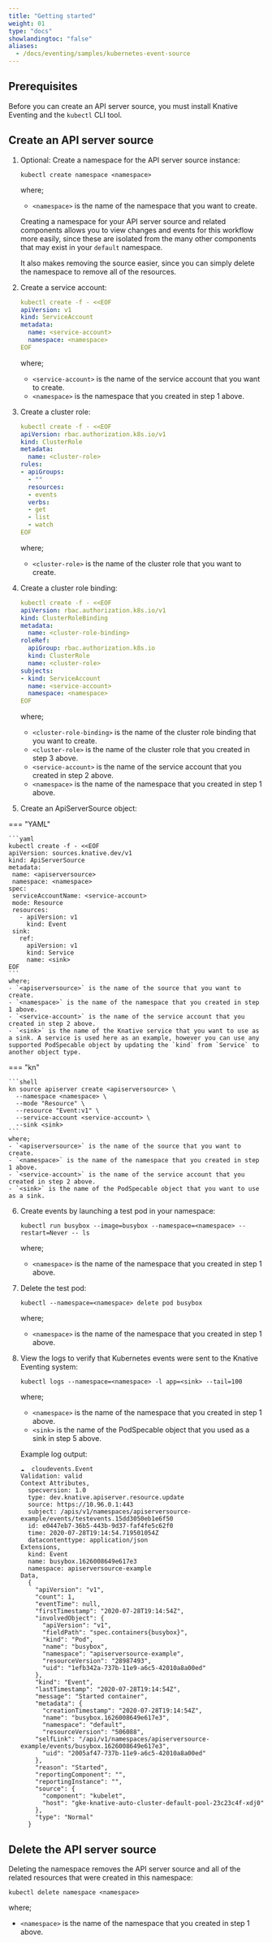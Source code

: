 ```yaml
---
title: "Getting started"
weight: 01
type: "docs"
showlandingtoc: "false"
aliases:
  - /docs/eventing/samples/kubernetes-event-source
---
```


## Prerequisites

Before you can create an API server source, you must install Knative Eventing and the `kubectl` CLI tool.

## Create an API server source

1. Optional: Create a namespace for the API server source instance:

    ```shell
    kubectl create namespace <namespace>
    ```
    where;
    - `<namespace>` is the name of the namespace that you want to create.

    Creating a namespace for your API server source and related components allows you to view changes and events for this workflow more easily, since these are isolated from the many other components that may exist in your `default` namespace.

    It also makes removing the source easier, since you can simply delete the namespace to remove all of the resources.

1. Create a service account:

    ```yaml
    kubectl create -f - <<EOF
    apiVersion: v1
    kind: ServiceAccount
    metadata:
      name: <service-account>
      namespace: <namespace>
    EOF
    ```
    where;
    - `<service-account>` is the name of the service account that you want to create.
    - `<namespace>` is the namespace that you created in step 1 above.

1. Create a cluster role:

    ```yaml
    kubectl create -f - <<EOF
    apiVersion: rbac.authorization.k8s.io/v1
    kind: ClusterRole
    metadata:
      name: <cluster-role>
    rules:
    - apiGroups:
      - ""
      resources:
      - events
      verbs:
      - get
      - list
      - watch
    EOF
    ```
    where;
    - `<cluster-role>` is the name of the cluster role that you want to create.

1. Create a cluster role binding:

    ```yaml
    kubectl create -f - <<EOF
    apiVersion: rbac.authorization.k8s.io/v1
    kind: ClusterRoleBinding
    metadata:
      name: <cluster-role-binding>
    roleRef:
      apiGroup: rbac.authorization.k8s.io
      kind: ClusterRole
      name: <cluster-role>
    subjects:
    - kind: ServiceAccount
      name: <service-account>
      namespace: <namespace>
    EOF
    ```
    where;
    - `<cluster-role-binding>` is the name of the cluster role binding that you want to create.
    - `<cluster-role>` is the name of the cluster role that you created in step 3 above.
    - `<service-account>` is the name of the service account that you created in step 2 above.
    - `<namespace>` is the name of the namespace that you created in step 1 above.

1. Create an ApiServerSource object:

    
=== "YAML"

    ```yaml
    kubectl create -f - <<EOF
    apiVersion: sources.knative.dev/v1
    kind: ApiServerSource
    metadata:
     name: <apiserversource>
     namespace: <namespace>
    spec:
     serviceAccountName: <service-account>
     mode: Resource
     resources:
       - apiVersion: v1
         kind: Event
     sink:
       ref:
         apiVersion: v1
         kind: Service
         name: <sink>
    EOF
    ```
    where;
    - `<apiserversource>` is the name of the source that you want to create.
    - `<namespace>` is the name of the namespace that you created in step 1 above.
    - `<service-account>` is the name of the service account that you created in step 2 above.
    - `<sink>` is the name of the Knative service that you want to use as a sink. A service is used here as an example, however you can use any supported PodSpecable object by updating the `kind` from `Service` to another object type.


=== "kn"

    ```shell
    kn source apiserver create <apiserversource> \
      --namespace <namespace> \
      --mode "Resource" \
      --resource "Event:v1" \
      --service-account <service-account> \
      --sink <sink>
    ```
    where;
    - `<apiserversource>` is the name of the source that you want to create.
    - `<namespace>` is the name of the namespace that you created in step 1 above.
    - `<service-account>` is the name of the service account that you created in step 2 above.
    - `<sink>` is the name of the PodSpecable object that you want to use as a sink.





6. Create events by launching a test pod in your namespace:

    ```shell
    kubectl run busybox --image=busybox --namespace=<namespace> --restart=Never -- ls
    ```
    where;
    - `<namespace>` is the name of the namespace that you created in step 1 above.

1. Delete the test pod:

    ```shell
    kubectl --namespace=<namespace> delete pod busybox
    ```
    where;
    - `<namespace>` is the name of the namespace that you created in step 1 above.

1. View the logs to verify that Kubernetes events were sent to the Knative Eventing system:

    ```shell
    kubectl logs --namespace=<namespace> -l app=<sink> --tail=100
    ```
    where;
    - `<namespace>` is the name of the namespace that you created in step 1 above.
    - `<sink>` is the name of the PodSpecable object that you used as a sink in step 5 above.

    Example log output:

    ```shell
    ☁️  cloudevents.Event
    Validation: valid
    Context Attributes,
      specversion: 1.0
      type: dev.knative.apiserver.resource.update
      source: https://10.96.0.1:443
      subject: /apis/v1/namespaces/apiserversource-example/events/testevents.15dd3050eb1e6f50
      id: e0447eb7-36b5-443b-9d37-faf4fe5c62f0
      time: 2020-07-28T19:14:54.719501054Z
      datacontenttype: application/json
    Extensions,
      kind: Event
      name: busybox.1626008649e617e3
      namespace: apiserversource-example
    Data,
      {
        "apiVersion": "v1",
        "count": 1,
        "eventTime": null,
        "firstTimestamp": "2020-07-28T19:14:54Z",
        "involvedObject": {
          "apiVersion": "v1",
          "fieldPath": "spec.containers{busybox}",
          "kind": "Pod",
          "name": "busybox",
          "namespace": "apiserversource-example",
          "resourceVersion": "28987493",
          "uid": "1efb342a-737b-11e9-a6c5-42010a8a00ed"
        },
        "kind": "Event",
        "lastTimestamp": "2020-07-28T19:14:54Z",
        "message": "Started container",
        "metadata": {
          "creationTimestamp": "2020-07-28T19:14:54Z",
          "name": "busybox.1626008649e617e3",
          "namespace": "default",
          "resourceVersion": "506088",
        "selfLink": "/api/v1/namespaces/apiserversource-example/events/busybox.1626008649e617e3",
          "uid": "2005af47-737b-11e9-a6c5-42010a8a00ed"
        },
        "reason": "Started",
        "reportingComponent": "",
        "reportingInstance": "",
        "source": {
          "component": "kubelet",
          "host": "gke-knative-auto-cluster-default-pool-23c23c4f-xdj0"
        },
        "type": "Normal"
      }
    ```
## Delete the API server source

Deleting the namespace removes the API server source and all of the related resources that were created in this namespace:

```shell
kubectl delete namespace <namespace>
```
where;
- `<namespace>` is the name of the namespace that you created in step 1 above.
